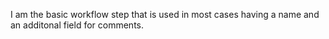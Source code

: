 I am the basic workflow step that is used in most cases having a name and an additonal field for comments.